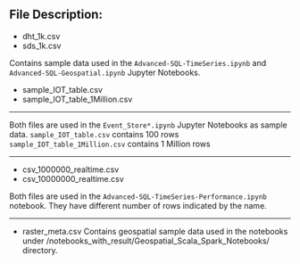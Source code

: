 File Description:
---
- dht_1k.csv
- sds_1k.csv

Contains sample data used in the `Advanced-SQL-TimeSeries.ipynb` and `Advanced-SQL-Geospatial.ipynb` Jupyter Notebooks.

- sample_IOT_table.csv
- sample_IOT_table_1Million.csv

---
Both files are used in the `Event_Store*.ipynb` Jupyter Notebooks as sample data.
`sample_IOT_table.csv` contains 100 rows 
`sample_IOT_table_1Million.csv` contains 1 Million rows

---
- csv_1000000_realtime.csv
- csv_10000000_realtime.csv

Both files are used in the `Advanced-SQL-TimeSeries-Performance.ipynb` notebook. They have different number of rows indicated by the name.

---
- raster_meta.csv
Contains geospatial sample data used in the notebooks under /notebooks_with_result/Geospatial_Scala_Spark_Notebooks/ directory.

